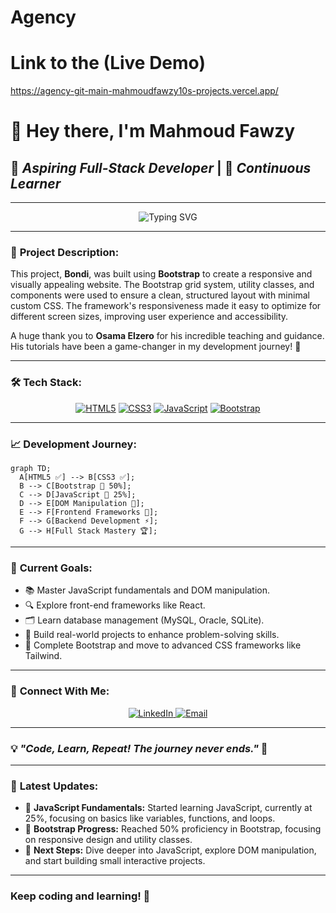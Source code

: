 # Agency
# Link to the (Live Demo)
https://agency-git-main-mahmoudfawzy10s-projects.vercel.app/

# 👋 Hey there, I'm **Mahmoud Fawzy**

## 🚀 *Aspiring Full-Stack Developer* | 🎯 *Continuous Learner*

---

<div align="center">
  <img src="https://readme-typing-svg.demolab.com?font=Fira+Code&size=24&pause=1000&color=00BFFF&center=true&vCenter=true&width=435&lines=Hello+World!;Aspiring+Full-Stack+Developer;Coding+My+Way+to+Mastery!" alt="Typing SVG" />
</div>

---

### 📌 **Project Description:**

This project, **Bondi**, was built using **Bootstrap** to create a responsive and visually appealing website. The Bootstrap grid system, utility classes, and components were used to ensure a clean, structured layout with minimal custom CSS. The framework's responsiveness made it easy to optimize for different screen sizes, improving user experience and accessibility.

A huge thank you to **Osama Elzero** for his incredible teaching and guidance. His tutorials have been a game-changer in my development journey! 🙌

---

### 🛠️ **Tech Stack:**

<div align="center">
  
  [![HTML5](https://img.shields.io/badge/HTML5-100%25-E34F26?style=for-the-badge&logo=html5&logoColor=white)](https://developer.mozilla.org/en-US/docs/Web/HTML)
  [![CSS3](https://img.shields.io/badge/CSS3-100%25-1572B6?style=for-the-badge&logo=css3&logoColor=white)](https://developer.mozilla.org/en-US/docs/Web/CSS)
  [![JavaScript](https://img.shields.io/badge/JavaScript-25%25-F7DF1E?style=for-the-badge&logo=javascript&logoColor=black)](https://developer.mozilla.org/en-US/docs/Web/JavaScript)
  [![Bootstrap](https://img.shields.io/badge/Bootstrap-50%25-7952B3?style=for-the-badge&logo=bootstrap&logoColor=white)](https://getbootstrap.com/)

</div>

---

### 📈 **Development Journey:**

```mermaid
graph TD;
  A[HTML5 ✅] --> B[CSS3 ✅];
  B --> C[Bootstrap 🌟 50%];
  C --> D[JavaScript 🚀 25%];
  D --> E[DOM Manipulation 🎯];
  E --> F[Frontend Frameworks 🌟];
  F --> G[Backend Development ⚡];
  G --> H[Full Stack Mastery 🏆];
```

---

### 🎯 **Current Goals:**

- 📚 Master JavaScript fundamentals and DOM manipulation.
- 🔍 Explore front-end frameworks like React.
- 🗂️ Learn database management (MySQL, Oracle, SQLite).
- 🚀 Build real-world projects to enhance problem-solving skills.
- 🌟 Complete Bootstrap and move to advanced CSS frameworks like Tailwind.

---

### 🌟 **Connect With Me:**

<div align="center"> 
  <a href="https://www.linkedin.com" target="_blank"> 
    <img src="https://img.shields.io/badge/LinkedIn-Connect-blue?style=for-the-badge&logo=linkedin" alt="LinkedIn" /> 
  </a> 
  <a href="mailto:your.email@example.com"> 
    <img src="https://img.shields.io/badge/Email-Contact%20Me-red?style=for-the-badge&logo=gmail" alt="Email" /> 
  </a> 
</div>

---

### 💡 *"Code, Learn, Repeat! The journey never ends."* 🚀

---

### 🚧 **Latest Updates:**

- 🎯 **JavaScript Fundamentals:** Started learning JavaScript, currently at 25%, focusing on basics like variables, functions, and loops.
- 🌟 **Bootstrap Progress:** Reached 50% proficiency in Bootstrap, focusing on responsive design and utility classes.
- 🚀 **Next Steps:** Dive deeper into JavaScript, explore DOM manipulation, and start building small interactive projects.

---

### Keep coding and learning! 🚀
